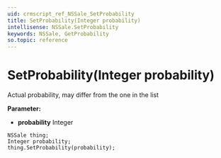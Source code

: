 ```yaml
---
uid: crmscript_ref_NSSale_SetProbability
title: SetProbability(Integer probability)
intellisense: NSSale.SetProbability
keywords: NSSale, GetProbability
so.topic: reference
---
```


# SetProbability(Integer probability)

Actual probability, may differ from the one in the list

**Parameter:** 
 - **probability** Integer

```crmscript
NSSale thing;
Integer probability;
thing.SetProbability(probability);
```

